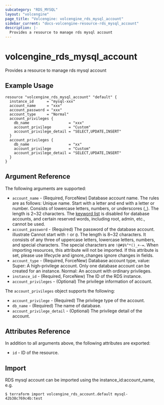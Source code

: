 ```yaml
---
subcategory: "RDS_MYSQL"
layout: "volcengine"
page_title: "Volcengine: volcengine_rds_mysql_account"
sidebar_current: "docs-volcengine-resource-rds_mysql_account"
description: |-
  Provides a resource to manage rds mysql account
---
```

# volcengine_rds_mysql_account
Provides a resource to manage rds mysql account
## Example Usage
```hcl
resource "volcengine_rds_mysql_account" "default" {
  instance_id      = "mysql-xxx"
  account_name     = "xxx"
  account_password = "xxx"
  account_type     = "Normal"
  account_privileges {
    db_name                  = "xxx"
    account_privilege        = "Custom"
    account_privilege_detail = "SELECT,UPDATE,INSERT"
  }
  account_privileges {
    db_name                  = "xx"
    account_privilege        = "Custom"
    account_privilege_detail = "SELECT,UPDATE,INSERT"
  }
}
```
## Argument Reference
The following arguments are supported:
* `account_name` - (Required, ForceNew) Database account name. The rules are as follows:
Unique name.
Start with a letter and end with a letter or number.
Consists of lowercase letters, numbers, or underscores (_).
The length is 2~32 characters.
The [keyword list](https://www.volcengine.com/docs/6313/66162) is disabled for database accounts, and certain reserved words, including root, admin, etc., cannot be used.
* `account_password` - (Required) The password of the database account.
illustrate
Cannot start with `!` or `@`.
The length is 8~32 characters.
It consists of any three of uppercase letters, lowercase letters, numbers, and special characters.
The special characters are `!@#$%^*()_+-=`. When importing resources, this attribute will not be imported. If this attribute is set, please use lifecycle and ignore_changes ignore changes in fields.
* `account_type` - (Required, ForceNew) Database account type, value:
Super: A high-privilege account. Only one database account can be created for an instance.
Normal: An account with ordinary privileges.
* `instance_id` - (Required, ForceNew) The ID of the RDS instance.
* `account_privileges` - (Optional) The privilege information of account.

The `account_privileges` object supports the following:

* `account_privilege` - (Required) The privilege type of the account.
* `db_name` - (Required) The name of database.
* `account_privilege_detail` - (Optional) The privilege detail of the account.

## Attributes Reference
In addition to all arguments above, the following attributes are exported:
* `id` - ID of the resource.



## Import
RDS mysql account can be imported using the instance_id:account_name, e.g.
```
$ terraform import volcengine_rds_account.default mysql-42b38c769c4b:test
```

